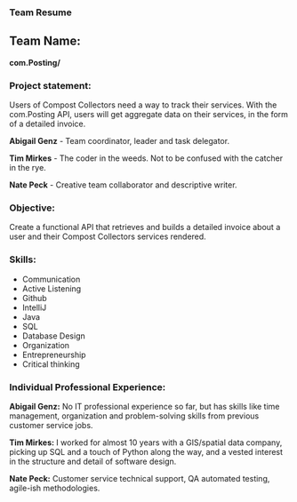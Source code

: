 ### Team Resume

## Team Name:


**com.Posting/**

### Project statement:
Users of Compost Collectors need a way to track their services. With the com.Posting API, users will get aggregate data on their services, in the form of a detailed invoice.

**Abigail Genz** - Team coordinator, leader and task delegator. 

**Tim Mirkes** - The coder in the weeds.  Not to be confused with the catcher in the rye.

**Nate Peck** - Creative team collaborator and descriptive writer.

### Objective:
Create a functional API that retrieves and builds a detailed invoice about a user and their Compost Collectors services rendered.

### Skills:

- Communication
- Active Listening
- Github
- IntelliJ
- Java
- SQL
- Database Design
- Organization
- Entrepreneurship
- Critical thinking


### Individual Professional Experience:

**Abigail Genz:**
No IT professional experience so far, but has skills like time management, organization and problem-solving skills from previous customer service jobs.  

**Tim Mirkes:**
I worked for almost 10 years with a GIS/spatial data company, picking up SQL and a touch of Python along the way, and a vested interest in the structure and detail of software design.

**Nate Peck:**
Customer service technical support, QA automated testing, agile-ish methodologies.
